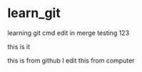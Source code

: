 # learn_git
learning git cmd
edit in merge
testing 123

this is it 


this is from github
I edit this from computer